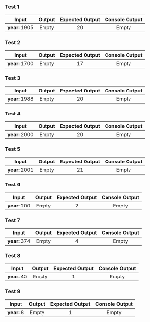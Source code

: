 ### Test 1

| Input | Output | Expected Output | Console Output |
| --- | :---: | :---: | :---: |
| **year:** 1905 | Empty | 20 | Empty |

### Test 2

| Input | Output | Expected Output | Console Output |
| --- | :---: | :---: | :---: |
| **year:** 1700 | Empty | 17 | Empty |

### Test 3

| Input | Output | Expected Output | Console Output |
| --- | :---: | :---: | :---: |
| **year:** 1988 | Empty | 20 | Empty |

### Test 4

| Input | Output | Expected Output | Console Output |
| --- | :---: | :---: | :---: |
| **year:** 2000 | Empty | 20 | Empty |

### Test 5

| Input | Output | Expected Output | Console Output |
| --- | :---: | :---: | :---: |
| **year:** 2001 | Empty | 21 | Empty |

### Test 6

| Input | Output | Expected Output | Console Output |
| --- | :---: | :---: | :---: |
| **year:** 200 | Empty | 2 | Empty |

### Test 7

| Input | Output | Expected Output | Console Output |
| --- | :---: | :---: | :---: |
| **year:** 374 | Empty | 4 | Empty |

### Test 8

| Input | Output | Expected Output | Console Output |
| --- | :---: | :---: | :---: |
| **year:** 45 | Empty | 1 | Empty |

### Test 9

| Input | Output | Expected Output | Console Output |
| --- | :---: | :---: | :---: |
| **year:** 8 | Empty | 1 | Empty |